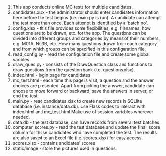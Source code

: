 <ol>
<li>This app conducts online MC tests for multiple candidates.<br/></li>
<li>candidates.xlsx - the administrator should enter candidates information here before the test begins (i.e. main.py is run).  A candidate can attempt the test more than once.  Each attempt is identified by a 'batch no'.<br/></li>
<li>config.xlsx - this file provides some flexibilities, e.g. filenames, how questions are to be drawn, etc. for the app.  The questions can be divided into different groups and categories by means of their numbers, e.g. M01A, N03B, etc.  How many questions drawn from each category and from which groups can be specified in this configuration file.<br/></li>
<li>read_config.py - read the configuration file and create some global varibles<br/></li>
<li>draw_ques.py - consists of the DrawQuestion class and functions to draw questions from the question bank (i.e. questions.xlsx).<br/></li>
<li>index.html - login page for candidates<br/></li>
<li>mc_test.html - each time this page is visit, a question and the answer choices are presented.  Apart from picking the answer, candidate can choose to move forward or backward, save the answers in server, or end the test.<br/></li>
<li>main.py - read candidates.xlsx to create new records in SQLlite database (i.e. instance/data.db).  Use Flask codes to interact with index.html and mc_test.html  Make use of session variables wherever needed.<br/></li>
<li>data.db - the test database, can have records from several test batches<br/></li>
<li>computer_scores.py - read the test database and update the final_score column for those candidates who have completed the test.  The results are also saved to an Excel file (i.e. scores.xlsx) for easy access.<br/></li>
<li>scores.xlsx - contains andidates' scores<br/></li>
<li>static/image - store the pictures used in questions.<br/></li>
</ol>
